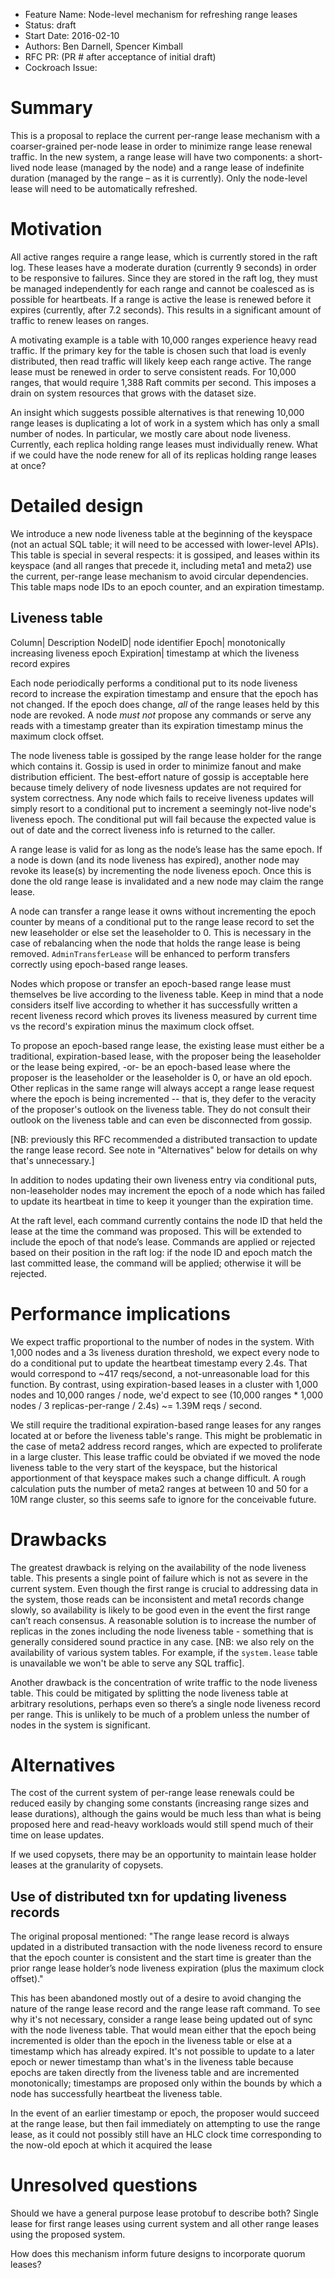 - Feature Name: Node-level mechanism for refreshing range leases
- Status: draft
- Start Date: 2016-02-10
- Authors: Ben Darnell, Spencer Kimball
- RFC PR: (PR # after acceptance of initial draft)
- Cockroach Issue:


# Summary

This is a proposal to replace the current per-range lease mechanism with
a coarser-grained per-node lease in order to minimize range lease renewal
traffic. In the new system, a range lease will have two components:
a short-lived node lease (managed by the node) and a range lease of indefinite
duration (managed by the range – as it is currently). Only the node-level lease
will need to be automatically refreshed.


# Motivation

All active ranges require a range lease, which is currently stored in
the raft log. These leases have a moderate duration (currently 9
seconds) in order to be responsive to failures. Since they are stored
in the raft log, they must be managed independently for each range and
cannot be coalesced as is possible for heartbeats. If a range is
active the lease is renewed before it expires (currently, after 7.2
seconds). This results in a significant amount of traffic to renew
leases on ranges.

A motivating example is a table with 10,000 ranges experience heavy
read traffic. If the primary key for the table is chosen such that
load is evenly distributed, then read traffic will likely keep each
range active. The range lease must be renewed in order to serve
consistent reads. For 10,000 ranges, that would require 1,388 Raft
commits per second. This imposes a drain on system resources that
grows with the dataset size.

An insight which suggests possible alternatives is that renewing
10,000 range leases is duplicating a lot of work in a system which has
only a small number of nodes. In particular, we mostly care about node
liveness. Currently, each replica holding range leases must
individually renew. What if we could have the node renew for all of
its replicas holding range leases at once?


# Detailed design

We introduce a new node liveness table at the beginning of the keyspace
(not an actual SQL table; it will need to be accessed with lower-level
APIs). This table is special in several respects: it is gossiped, and
leases within its keyspace (and all ranges that precede it, including
meta1 and meta2) use the current, per-range lease mechanism to avoid
circular dependencies. This table maps node IDs to an epoch counter,
and an expiration timestamp.

## Liveness table

Column|     Description
NodeID|     node identifier
Epoch|      monotonically increasing liveness epoch
Expiration| timestamp at which the liveness record expires

Each node periodically performs a conditional put to its node liveness
record to increase the expiration timestamp and ensure that the epoch
has not changed. If the epoch does change, *all* of the range leases
held by this node are revoked. A node *must not* propose any commands
or serve any reads with a timestamp greater than its expiration
timestamp minus the maximum clock offset.

The node liveness table is gossiped by the range lease holder for the
range which contains it. Gossip is used in order to minimize fanout
and make distribution efficient. The best-effort nature of gossip is
acceptable here because timely delivery of node livesness updates are
not required for system correctness. Any node which fails to receive
liveness updates will simply resort to a conditional put to increment
a seemingly not-live node's liveness epoch. The conditional put will
fail because the expected value is out of date and the correct liveness
info is returned to the caller.

A range lease is valid for as long as the node’s lease has the same
epoch. If a node is down (and its node liveness has expired), another
node may revoke its lease(s) by incrementing the node liveness
epoch. Once this is done the old range lease is invalidated and a new
node may claim the range lease.

A node can transfer a range lease it owns without incrementing the
epoch counter by means of a conditional put to the range lease record
to set the new leaseholder or else set the leaseholder to 0. This is
necessary in the case of rebalancing when the node that holds the
range lease is being removed. `AdminTransferLease` will be enhanced to
perform transfers correctly using epoch-based range leases.

Nodes which propose or transfer an epoch-based range lease must
themselves be live according to the liveness table. Keep in mind that
a node considers itself live according to whether it has successfully
written a recent liveness record which proves its liveness measured
by current time vs the record's expiration minus the maximum clock
offset.

To propose an epoch-based range lease, the existing lease must either
be a traditional, expiration-based lease, with the proposer being the
leaseholder or the lease being expired, -or- be an epoch-based lease
where the proposer is the leaseholder or the leaseholder is 0, or have
an old epoch. Other replicas in the same range will always accept a
range lease request where the epoch is being incremented -- that is,
they defer to the veracity of the proposer's outlook on the liveness
table. They do not consult their outlook on the liveness table and can
even be disconnected from gossip.

[NB: previously this RFC recommended a distributed transaction to
update the range lease record. See note in "Alternatives" below for
details on why that's unnecessary.]

In addition to nodes updating their own liveness entry via conditional
puts, non-leaseholder nodes may increment the epoch of a node which
has failed to update its heartbeat in time to keep it younger than the
expiration time.

At the raft level, each command currently contains the node ID that
held the lease at the time the command was proposed. This will be
extended to include the epoch of that node’s lease. Commands are
applied or rejected based on their position in the raft log: if the
node ID and epoch match the last committed lease, the command will be
applied; otherwise it will be rejected.


# Performance implications

We expect traffic proportional to the number of nodes in the system.
With 1,000 nodes and a 3s liveness duration threshold, we expect every
node to do a conditional put to update the heartbeat timestamp every
2.4s. That would correspond to ~417 reqs/second, a not-unreasonable
load for this function. By contrast, using expiration-based leases in
a cluster with 1,000 nodes and 10,000 ranges / node, we'd expect to
see (10,000 ranges * 1,000 nodes / 3 replicas-per-range / 2.4s)
~= 1.39M reqs / second.

We still require the traditional expiration-based range leases for any
ranges located at or before the liveness table's range. This might be
problematic in the case of meta2 address record ranges, which are
expected to proliferate in a large cluster. This lease traffic could
be obviated if we moved the node liveness table to the very start of
the keyspace, but the historical apportionment of that keyspace makes
such a change difficult. A rough calculation puts the number of meta2
ranges at between 10 and 50 for a 10M range cluster, so this seems
safe to ignore for the conceivable future.


# Drawbacks

The greatest drawback is relying on the availability of the node
liveness table. This presents a single point of failure which is not
as severe in the current system. Even though the first range is
crucial to addressing data in the system, those reads can be
inconsistent and meta1 records change slowly, so availability is
likely to be good even in the event the first range can’t reach
consensus. A reasonable solution is to increase the number of replicas
in the zones including the node liveness table - something that is
generally considered sound practice in any case. [NB: we also rely on
the availability of various system tables. For example, if the
`system.lease` table is unavailable we won't be able to serve any SQL
traffic].

Another drawback is the concentration of write traffic to the node
liveness table. This could be mitigated by splitting the node liveness
table at arbitrary resolutions, perhaps even so there’s a single node
liveness record per range. This is unlikely to be much of a problem
unless the number of nodes in the system is significant.


# Alternatives

The cost of the current system of per-range lease renewals could be
reduced easily by changing some constants (increasing range sizes and
lease durations), although the gains would be much less than what is
being proposed here and read-heavy workloads would still spend much of
their time on lease updates.

If we used copysets, there may be an opportunity to maintain lease holder
leases at the granularity of copysets.

## Use of distributed txn for updating liveness records

The original proposal mentioned: "The range lease record is always
updated in a distributed transaction with the node liveness record to
ensure that the epoch counter is consistent and the start time is
greater than the prior range lease holder’s node liveness expiration
(plus the maximum clock offset)."

This has been abandoned mostly out of a desire to avoid changing the
nature of the range lease record and the range lease raft command. To
see why it's not necessary, consider a range lease being updated out
of sync with the node liveness table. That would mean either that the
epoch being incremented is older than the epoch in the liveness table
or else at a timestamp which has already expired. It's not possible to
update to a later epoch or newer timestamp than what's in the liveness
table because epochs are taken directly from the liveness table and
are incremented monotonically; timestamps are proposed only within the
bounds by which a node has successfully heartbeat the liveness table.

In the event of an earlier timestamp or epoch, the proposer would
succeed at the range lease, but then fail immediately on attempting to
use the range lease, as it could not possibly still have an HLC clock
time corresponding to the now-old epoch at which it acquired the lease


# Unresolved questions

Should we have a general purpose lease protobuf to describe both?
Single lease for first range leases using current system and all other
range leases using the proposed system.

How does this mechanism inform future designs to incorporate quorum
leases?
